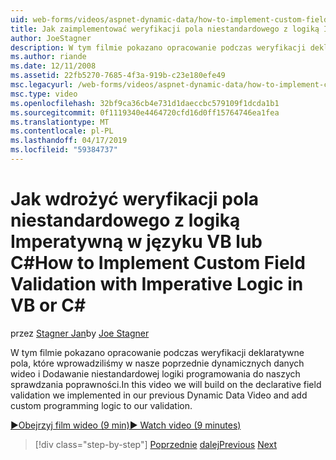 ```yaml
---
uid: web-forms/videos/aspnet-dynamic-data/how-to-implement-custom-field-validation-with-imperative-logic-in-vb-or-c
title: Jak zaimplementować weryfikacji pola niestandardowego z logiką Imperatywną w języku VB lub C# | Dokumentacja firmy Microsoft
author: JoeStagner
description: W tym filmie pokazano opracowanie podczas weryfikacji deklaratywne pola, które wprowadziliśmy w nasze poprzednie dynamicznych danych wideo i Dodawanie niestandardowej logiki programowania do naszych val...
ms.author: riande
ms.date: 12/11/2008
ms.assetid: 22fb5270-7685-4f3a-919b-c23e180efe49
msc.legacyurl: /web-forms/videos/aspnet-dynamic-data/how-to-implement-custom-field-validation-with-imperative-logic-in-vb-or-c
msc.type: video
ms.openlocfilehash: 32bf9ca36cb4e731d1daeccbc579109f1dcda1b1
ms.sourcegitcommit: 0f1119340e4464720cfd16d0ff15764746ea1fea
ms.translationtype: MT
ms.contentlocale: pl-PL
ms.lasthandoff: 04/17/2019
ms.locfileid: "59384737"
---
```

# <a name="how-to-implement-custom-field-validation-with-imperative-logic-in-vb-or-c"></a><span data-ttu-id="81077-103">Jak wdrożyć weryfikacji pola niestandardowego z logiką Imperatywną w języku VB lub C\#</span><span class="sxs-lookup"><span data-stu-id="81077-103">How to Implement Custom Field Validation with Imperative Logic in VB or C\#</span></span>

<span data-ttu-id="81077-104">przez [Stagner Jan](https://github.com/JoeStagner)</span><span class="sxs-lookup"><span data-stu-id="81077-104">by [Joe Stagner](https://github.com/JoeStagner)</span></span>

<span data-ttu-id="81077-105">W tym filmie pokazano opracowanie podczas weryfikacji deklaratywne pola, które wprowadziliśmy w nasze poprzednie dynamicznych danych wideo i Dodawanie niestandardowej logiki programowania do naszych sprawdzania poprawności.</span><span class="sxs-lookup"><span data-stu-id="81077-105">In this video we will build on the declarative field validation we implemented in our previous Dynamic Data Video and add custom programming logic to our validation.</span></span>

[<span data-ttu-id="81077-106">&#9654;Obejrzyj film wideo (9 min)</span><span class="sxs-lookup"><span data-stu-id="81077-106">&#9654; Watch video (9 minutes)</span></span>](https://channel9.msdn.com/Blogs/ASP-NET-Site-Videos/how-to-implement-custom-field-validation-with-imperative-logic-in-vb-or-c)

> [!div class="step-by-step"]
> <span data-ttu-id="81077-107">[Poprzednie](how-to-use-attribute-validation-in-aspnet-dynamic-data-applications.md)
> [dalej](how-to-remove-columns-from-your-dynamicdata-data-grids.md)</span><span class="sxs-lookup"><span data-stu-id="81077-107">[Previous](how-to-use-attribute-validation-in-aspnet-dynamic-data-applications.md)
[Next](how-to-remove-columns-from-your-dynamicdata-data-grids.md)</span></span>
